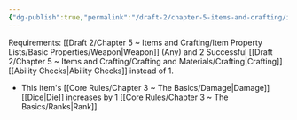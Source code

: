 ```yaml
---
{"dg-publish":true,"permalink":"/draft-2/chapter-5-items-and-crafting/item-property-lists/extra-properties/weapon/refined/"}
---
```


Requirements: [[Draft 2/Chapter 5 ~ Items and Crafting/Item Property Lists/Basic Properties/Weapon\|Weapon]] (Any) and 2 Successful [[Draft 2/Chapter 5 ~ Items and Crafting/Crafting and Materials/Crafting\|Crafting]] [[Ability Checks\|Ability Checks]] instead of 1.

- This item's [[Core Rules/Chapter 3 ~ The Basics/Damage\|Damage]] [[Dice\|Die]] increases by 1 [[Core Rules/Chapter 3 ~ The Basics/Ranks\|Rank]].